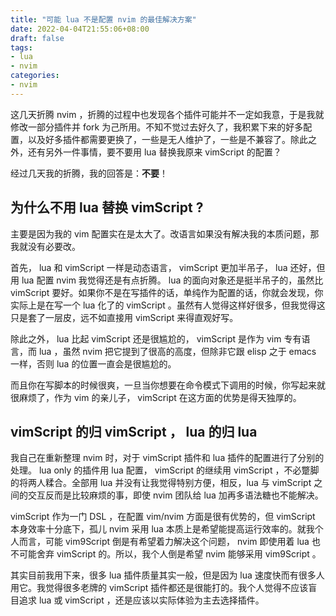 ```yaml
---
title: "可能 lua 不是配置 nvim 的最佳解决方案"
date: 2022-04-04T21:55:06+08:00
draft: false
tags:
- lua
- nvim
categories:
- nvim
---
```


这几天折腾 nvim ，折腾的过程中也发现各个插件可能并不一定如我意，于是我就修改一部分插件并 fork 为己所用。不知不觉过去好久了，我积累下来的好多配置，以及好多插件都需要更换了，一些是无人维护了，一些是不兼容了。除此之外，还有另外一件事情，要不要用 lua 替换我原来 vimScript 的配置？

经过几天我的折腾，我的回答是：**不要**！

## 为什么不用 lua 替换 vimScript ?

主要是因为我的 vim 配置实在是太大了。改语言如果没有解决我的本质问题，那我就没有必要改。

首先， lua 和 vimScript 一样是动态语言， vimScript 更加半吊子， lua 还好，但用 lua 配置 nvim 我觉得还是有点折腾。 lua 的面向对象还是挺半吊子的，虽然比 vimScript 要好。如果你不是在写插件的话，单纯作为配置的话，你就会发现，你实际上是在写一个 lua 化了的 vimScript 。虽然有人觉得这样好很多，但我觉得这只是套了一层皮，远不如直接用 vimScript 来得直观好写。

除此之外， lua 比起 vimScript 还是很尴尬的， vimScript 是作为 vim 专有语言，而 lua ，虽然 nvim 把它提到了很高的高度，但除非它跟 elisp 之于 emacs 一样，否则 lua 的位置一直会是很尴尬的。

而且你在写脚本的时候很爽，一旦当你想要在命令模式下调用的时候，你写起来就很麻烦了，作为 vim 的亲儿子， vimScript 在这方面的优势是得天独厚的。

## vimScript 的归 vimScript ， lua 的归 lua

我自己在重新整理 nvim 时，对于 vimScript 插件和 lua 插件的配置进行了分别的处理。 lua only 的插件用 lua 配置， vimScript 的继续用 vimScript ，不必蹩脚的将两人糅合。全部用 lua 并没有让我觉得特别方便，相反，lua 与 vimScript 之间的交互反而是比较麻烦的事，即使 nvim 团队给 lua 加再多语法糖也不能解决。

vimScript 作为一门 DSL ，在配置 vim/nvim 方面是很有优势的，但 vimScript 本身效率十分底下，孤儿 nvim 采用 lua 本质上是希望能提高运行效率的。就我个人而言，可能 vim9Script 倒是有希望着力解决这个问题， nvim 即使用着 lua 也不可能舍弃 vimScript 的。所以，我个人倒是希望 nvim 能够采用 vim9Script 。

其实目前我用下来，很多 lua 插件质量其实一般，但是因为 lua 速度快而有很多人用它。我觉得很多老牌的 vimScript 插件都还是很能打的。我个人觉得不应该盲目追求 lua 或 vimScript ，还是应该以实际体验为主去选择插件。

